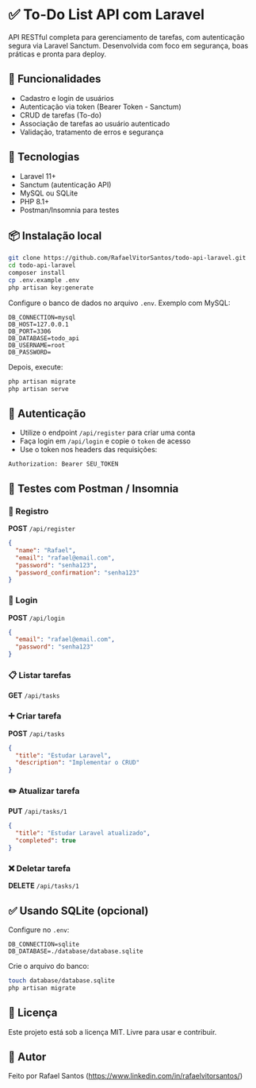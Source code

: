 
# ✅ To-Do List API com Laravel

API RESTful completa para gerenciamento de tarefas, com autenticação segura via Laravel Sanctum. Desenvolvida com foco em segurança, boas práticas e pronta para deploy.

## 🚀 Funcionalidades

- Cadastro e login de usuários
- Autenticação via token (Bearer Token - Sanctum)
- CRUD de tarefas (To-do)
- Associação de tarefas ao usuário autenticado
- Validação, tratamento de erros e segurança

## 🔧 Tecnologias

- Laravel 11+
- Sanctum (autenticação API)
- MySQL ou SQLite
- PHP 8.1+
- Postman/Insomnia para testes

## 📦 Instalação local

```bash
git clone https://github.com/RafaelVitorSantos/todo-api-laravel.git
cd todo-api-laravel
composer install
cp .env.example .env
php artisan key:generate
```

Configure o banco de dados no arquivo `.env`. Exemplo com MySQL:

```env
DB_CONNECTION=mysql
DB_HOST=127.0.0.1
DB_PORT=3306
DB_DATABASE=todo_api
DB_USERNAME=root
DB_PASSWORD=
```

Depois, execute:

```bash
php artisan migrate
php artisan serve
```

## 🔐 Autenticação

- Utilize o endpoint `/api/register` para criar uma conta
- Faça login em `/api/login` e copie o `token` de acesso
- Use o token nos headers das requisições:

```
Authorization: Bearer SEU_TOKEN
```

## 🧪 Testes com Postman / Insomnia

### 📌 Registro

**POST** `/api/register`

```json
{
  "name": "Rafael",
  "email": "rafael@email.com",
  "password": "senha123",
  "password_confirmation": "senha123"
}
```

### 🔐 Login

**POST** `/api/login`

```json
{
  "email": "rafael@email.com",
  "password": "senha123"
}
```

### 📋 Listar tarefas

**GET** `/api/tasks`

### ➕ Criar tarefa

**POST** `/api/tasks`

```json
{
  "title": "Estudar Laravel",
  "description": "Implementar o CRUD"
}
```

### ✏️ Atualizar tarefa

**PUT** `/api/tasks/1`

```json
{
  "title": "Estudar Laravel atualizado",
  "completed": true
}
```

### ❌ Deletar tarefa

**DELETE** `/api/tasks/1`

## ✅ Usando SQLite (opcional)

Configure no `.env`:

```env
DB_CONNECTION=sqlite
DB_DATABASE=./database/database.sqlite
```

Crie o arquivo do banco:

```bash
touch database/database.sqlite
php artisan migrate
```

## 📄 Licença

Este projeto está sob a licença MIT. Livre para usar e contribuir.

## 💼 Autor

Feito por Rafael Santos (https://www.linkedin.com/in/rafaelvitorsantos/)
